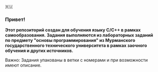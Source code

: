 🇷🇺 
###  Привет! 
**Этот репозиторий создан для обучения языку C/C++ в рамках самообразования.** 
**Задания выполняются из лабораторных заданий по предмету "основы программирования" из Мурманского государственного технического университета в рамках заочного обучения и других источников.**

Важно: Задания упакованы в ветки с номерами и при возможности имеют описание. 
